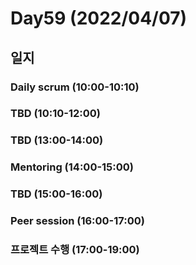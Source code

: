 # Day59 (2022/04/07)

## 일지

### Daily scrum (10:00-10:10)

### TBD (10:10-12:00)

### TBD (13:00-14:00)

### Mentoring (14:00-15:00)

### TBD (15:00-16:00)

### Peer session (16:00-17:00)

### 프로젝트 수행 (17:00-19:00)
